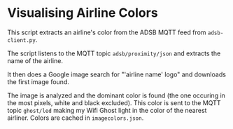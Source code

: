 # Visualising Airline Colors

This script extracts an airline's color from the ADSB MQTT feed from `adsb-client.py`.

The script listens to the MQTT topic `adsb/proximity/json` and extracts the name of the airline.

It then does a Google image search for "'airline name' logo" and downloads the first image found.

The image is analyzed and the dominant color is found (the one occuring in the most pixels, white and black excluded). This color is sent to the MQTT topic `ghost/led` making my Wifi Ghost light in the color of the nearest airliner. Colors are cached in `imagecolors.json`.
